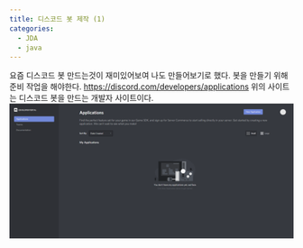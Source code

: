 ```yaml
---
title: 디스코드 봇 제작 (1)
categories:
  - JDA
  - java
---
```


요즘 디스코드 봇 만드는것이 재미있어보여 나도 만들어보기로 했다.
봇을 만들기 위해 준비 작업을 해야한다.
https://discord.com/developers/applications
위의 사이트는 디스코드 봇을 만드는 개발자 사이트이다.
![디스코드 개발자 사이트](/image/discordbot01-01.PNG "디스코드 개발자 사이트")